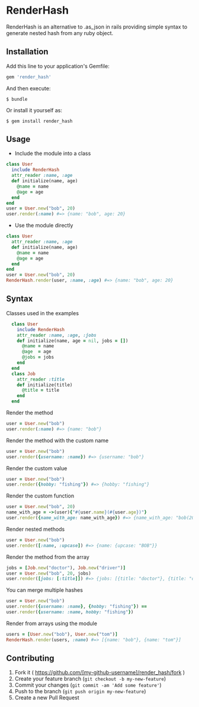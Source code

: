 # RenderHash

RenderHash is an alternative to .as_json in rails providing simple syntax to
generate nested hash from any ruby object.

## Installation

Add this line to your application's Gemfile:

```ruby
gem 'render_hash'
```

And then execute:

    $ bundle

Or install it yourself as:

    $ gem install render_hash

## Usage

* Include the module into a class

```ruby
class User
  include RenderHash
  attr_reader :name, :age
  def initialize(name, age)
    @name = name
    @age = age
  end
end
user = User.new("bob", 20)
user.render(:name) #=> {name: "bob", age: 20}
```

* Use the module directly
```ruby
class User
  attr_reader :name, :age
  def initialize(name, age)
    @name = name
    @age = age
  end
end
user = User.new("bob", 20)
RenderHash.render(user, :name, :age) #=> {name: "bob", age: 20}
```

## Syntax

Classes used in the examples
```ruby
  class User
    include RenderHash
    attr_reader :name, :age, :jobs
    def initialize(name, age = nil, jobs = [])
      @name = name
      @age  = age
      @jobs = jobs
    end
  end
  class Job
    attr_reader :title
    def initialize(title)
      @title = title
    end
  end
```

Render the method
```ruby
user = User.new("bob")
user.render(:name) #=> {name: "bob"}
```

Render the method with the custom name
```ruby
user = User.new("bob")
user.render({username: :name}) #=> {username: "bob"}
```

Render the custom value
```ruby
user = User.new("bob")
user.render({hobby: "fishing"}) #=> {hobby: "fishing"}
```

Render the custom function
```ruby
user = User.new("bob", 20)
name_with_age = ->(user){"#{user.name}(#{user.age})"}
user.render({name_with_age: name_with_age}) #=> {name_with_age: "bob(20)"}
```

Render nested methods
```ruby
user = User.new("bob")
user.render([:name, :upcase]) #=> {name: {upcase: "BOB"}}
```

Render the method from the array
```ruby
jobs = [Job.new("doctor"), Job.new("driver")]
user = User.new("bob", 20, jobs)
user.render([jobs: [:title]]) #=> {jobs: [{title: "doctor"}, {title: "driver"}]}
```

You can merge multiple hashes
```ruby
user = User.new("bob")
user.render({username: :name}, {hobby: "fishing"}) ==
user.render({username: :name, hobby: "fishing"})
```

Render from arrays using the module
```ruby
users = [User.new("bob"), User.new("tom")]
RenderHash.render(users, :name) #=> [{name: "bob"}, {name: "tom"}]
```

## Contributing

1. Fork it ( https://github.com/[my-github-username]/render_hash/fork )
2. Create your feature branch (`git checkout -b my-new-feature`)
3. Commit your changes (`git commit -am 'Add some feature'`)
4. Push to the branch (`git push origin my-new-feature`)
5. Create a new Pull Request
